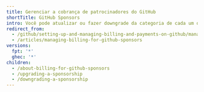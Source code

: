 ```yaml
---
title: Gerenciar a cobrança de patrocinadores do GitHub
shortTitle: GitHub Sponsors
intro: Você pode atualizar ou fazer downgrade da categoria de cada um de seus patrocinadores.
redirect_from:
  - /github/setting-up-and-managing-billing-and-payments-on-github/managing-billing-for-github-sponsors
  - /articles/managing-billing-for-github-sponsors
versions:
  fpt: '*'
  ghec: '*'
children:
  - /about-billing-for-github-sponsors
  - /upgrading-a-sponsorship
  - /downgrading-a-sponsorship
---
```


